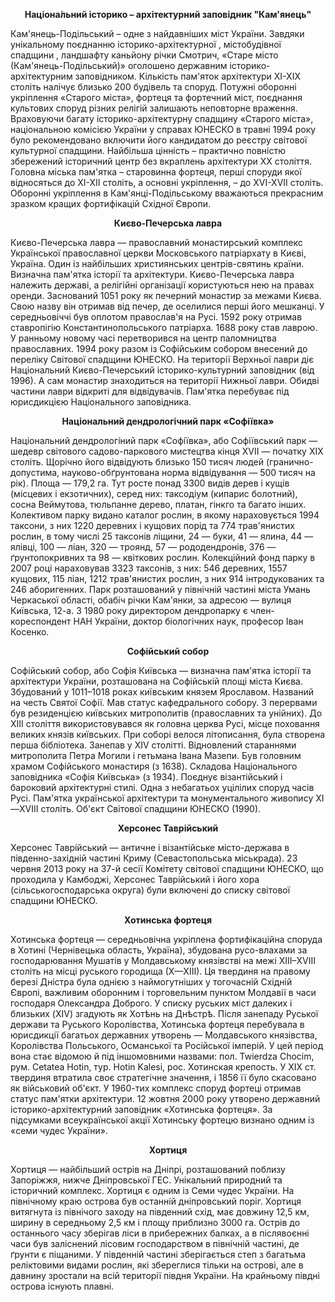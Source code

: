 <!DOCTYPE html>
<html>
<head> <title> Сім чудес України </title> </head>
<body>
<p align = "center"> <strong> Націона́льний історико – архітектурний заповідник "Кам'янець" </strong>
</p>
<p> Кам'янець-Подільський – одне з найдавніших міст України. Завдяки унікальному поєднанню історико-архітектурної , містобудівної спадщини , ландшафту каньйону річки Смотрич, «Старе місто (Кам'янець-Подільський)» оголошено державним історико-архітектурним заповідником. Кількість пам'яток архітектури XI-XIX століть налічує близько 200 будівель та споруд. Потужні оборонні укріплення «Старого міста», фортеця та фортечний міст, поєднання культових споруд різних релігій залишають неповторне враження. Враховуючи багату історико-архітектурну спадщину «Старого міста», національною комісією України у справах ЮНЕСКО в травні 1994 року було рекомендовано включити його кандидатом до реєстру світової культурної спадщини. Найбільша цінність – практично повністю збережений історичний центр без вкраплень архітектури XX століття. Головна міська пам'ятка – старовинна фортеця, перші споруди якої відносяться до XI-XII століть, а основні укріплення, – до XVI-XVII століть. Оборонні укріплення в Кам'янці-Подільському вважаються прекрасним зразком кращих фортифікацій Східної Європи. 
</p>
<p align = "center"> <strong> Києво-Печерська лавра </strong>
</p>
<p> Києво-Печерська лавра — православний монастирський комплекс Української православної церкви Московського патріархату в Києві, Україна. Один із найбільших християнських центрів-святинь країни. Визначна пам'ятка історії та архітектури. Києво-Печерська лавра належить державі, а релігійні організації користуються нею на правах оренди. Заснований 1051 року як печерний монастир за межами Києва. Свою назву він отримав від печер, де оселилися перші його мешканці. У середньовіччі був оплотом православ'я на Русі. 1592 року отримав ставропігію Константинопольського патріарха. 1688 року став лаврою. У ранньому новому часі перетворився на центр паломництва православних. 1994 року разом із Софійським собором внесений до переліку Світової спадщини ЮНЕСКО. На території Верхньої лаври діє Національний Києво-Печерський історико-культурний заповідник (від 1996). А сам монастир знаходиться на території Нижньої лаври. Обидві частини лаври відкриті для відвідувачів. Пам'ятка перебуває під юрисдикцією Національного заповідника.
</p>
<p align = "center"> <strong> Національний дендрологічний парк «Софіївка» </strong>
</p>
<p> Національний дендрологі́ний парк «Софі́ївка», або Софіївський парк — шедевр світового садово-паркового мистецтва кінця XVII — початку XIX століть. Щорічно його відвідують близько 150 тисяч людей (гранично-допустима, науково-обґрунтована норма відвідування — 500 тисяч на рік). Площа — 179,2 га. Тут росте понад 3300 видів дерев і кущів (місцевих і екзотичних), серед них: таксодіум (кипарис болотний), сосна Веймутова, тюльпанне дерево, платан, гінкго та багато інших. Колективом парку видано каталог рослин, в якому нараховується 1994 таксони, з них 1220 деревних і кущових порід та 774 трав'янистих рослин, в тому числі 25 таксонів ліщини, 24 — буки, 41 — ялина, 44 — ялівці, 100 — ліан, 320 — троянд, 57 — рододендронів, 376 — ґрунтопокривних та 98 — квіткових рослин. Колекційний фонд парку в 2007 році нараховував 3323 таксонів, з них: 546 деревних, 1557 кущових, 115 ліан, 1212 трав'янистих рослин, з них 914 інтродукованих та 246 аборигенних. Парк розташований у північній частині міста Умань Черкаської області, обабіч річки Кам'янки, за адресою — вулиця Київська, 12-а. З 1980 року директором дендропарку є член-кореспондент НАН України, доктор біологічних наук, професор Іван Косенко.
</p>
<p align = "center"> <strong> Софійський собор </strong>
</p>
<p> Софійський собор, або Софія Київська — визначна пам'ятка історії та архітектури України, розташована на Софійській площі міста Києва. Збудований у 1011–1018 роках київським князем Ярославом. Названий на честь Святої Софії. Мав статус кафедрального собору. З перервами був резиденцією київських митрополитів (православних та унійних). До XIII століття використовувався як головна церква Русі, місце поховання великих князів київських. При соборі велося літописання, була створена перша бібліотека. Занепав у XIV столітті. Відновлений стараннями митрополита Петра Могили і гетьмана Івана Мазепи. Був головним храмом Софійського монастиря (з 1638). Складова Національного заповідника «Софія Київська» (з 1934). Поєднує візантійський і бароковий архітектурні стилі. Одна з небагатьох уцілілих споруд часів Русі. Пам'ятка української архітектури та монументального живопису XI—XVIII століть. Об'єкт Світової спадщини ЮНЕСКО (1990).
</p>
<p align = "center"> <strong> Херсонес Таврійський </strong> 
</p>
<p> Херсонес Таврі́йський — античне і візантійське місто-держава в південно-західній частині Криму (Севастопольська міськрада). 23 червня 2013 року на 37-й сесії Комітету світової спадщини ЮНЕСКО, що проходила у Камбоджі, Херсонес Таврійський і його хора (сільськогосподарська округа) були включені до списку світової спадщини ЮНЕСКО.
</p>
<p align = "center"> <strong> Хотинська фортеця </strong>
</p>
<p> Хотинська фортеця — середньовічна укріплена фортифікаційна споруда в Хотині (Чернівецька область, Україна), збудована русо-влахами за господарювання Мушатів у Молдавському князівстві на межі XIII–XVIII століть на місці руського городища (Х—ХІІІ). Ця твердиня на правому березі Дністра була однією з наймогутніших у тогочасній Східній Європі, важливим оборонним і торговельним пунктом Молдавії в часи господаря Олександра Доброго. У списку руських міст далеких і близьких (XIV) згадують як Хотѣнь на Днѣстрѣ. Після занепаду Руської держави та Руського Королівства, Хотинська фортеця перебувала в юрисдикції багатьох державних утворень — Молдавського князівства, Королівства Польського, Османської та Російської імперій. У цей період вона стає відомою й під іншомовними назвами: пол. Twierdza Chocim, рум. Cetatea Hotin, тур. Hotin Kalesi, рос. Хотинская крепость. У ХІХ ст. твердиня втратила своє стратегічне значення, і 1856 її було скасовано як військовий об'єкт. У 1960-тих комплекс споруд фортеці отримав статус пам'ятки архітектури. 12 жовтня 2000 року утворено державний історико-архітектурний заповідник «Хотинська фортеця». За підсумками всеукраїнської акції Хотинську фортецю визнано одним із «семи чудес України».
</p>
<p align = "center"> <strong> Хортиця </strong>
</p>
<p> Хортиця — найбільший острів на Дніпрі, розташований поблизу Запоріжжя, нижче Дніпровської ГЕС. Унікальний природний та історичний комплекс. Хортиця є одним із Семи чудес України. На північному краю острова був останній дніпровський поріг. Хортиця витягнута із північого заходу на південний схід, має довжину 12,5 км, ширину в середньому 2,5 км і площу приблизно 3000 га. Острів до останнього часу зберігав ліси в прибережних балках, а в післявоєнні часи був заліснений лісовим господарством в північній частині, де ґрунти є піщаними. У південній частині зберігається степ з багатьма реліктовими видами рослин, які збереглися тільки на острові, але в давнину зростали на всій території півдня України. На крайньому півдні острова існують плавні.
</p>
</body>
</html>














